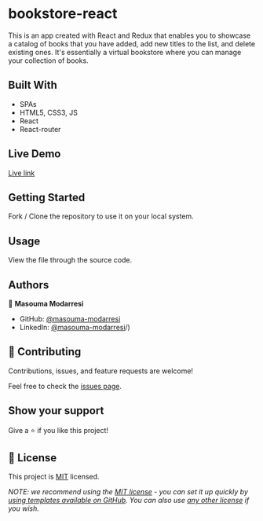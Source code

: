 # bookstore-react
This is an app created with React and Redux that enables you to showcase a catalog of books that you have added, add new titles to the list, and delete existing ones. It's essentially a virtual bookstore where you can manage your collection of books.

## Built With

- SPAs
- HTML5, CSS3, JS
- React
- React-router

<!-- ## Project Name -->


<!-- ## Workflow screen

- Desktop View of home page

![screenshot]()

- Mobile view of About page

![screenshot]() -->


## Live Demo

[Live link](https://willowy-semifreddo-491844.netlify.app/Book)

## Getting Started

Fork / Clone the repository to use it on your local system.

## Usage

View the file through the source code.

## Authors

👤 **Masouma Modarresi**

- GitHub: [@masouma-modarresi](https://github.com/masouma864)
- LinkedIn: [@masouma-modarresi](https://www.linkedin.com/in/masouma-modarresi/)/)


## 🤝 Contributing

Contributions, issues, and feature requests are welcome!

Feel free to check the [issues page](https://github.com/Masouma864/React-BookStore//issues).

## Show your support

Give a ⭐️ if you like this project!

## 📝 License

This project is [MIT](./LICENSE) licensed.

_NOTE: we recommend using the [MIT license](https://choosealicense.com/licenses/mit/) - you can set it up quickly by [using templates available on GitHub](https://docs.github.com/en/communities/setting-up-your-project-for-healthy-contributions/adding-a-license-to-a-repository). You can also use [any other license](https://choosealicense.com/licenses/) if you wish._

